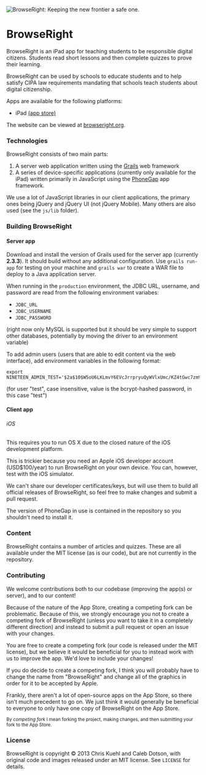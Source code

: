 ![BrowseRight: Keeping the new frontier a safe one.](https://raw.github.com/chriskuehl/browseright/master/dev/graphics/logos/final%20logos/full%20logo.png)

BrowseRight
===========

BrowseRight is an iPad app for teaching students to be responsible digital citizens. Students read short lessons
and then complete quizzes to prove their learning.

BrowseRight can be used by schools to educate students and to help satisfy CIPA law requirements mandating that
schools teach students about digital citizenship.

Apps are available for the following platforms:

* iPad [(app store)](https://itunes.apple.com/app/browseright/id625903248?ign-mpt=uo%3D6&mt=8)

The website can be viewed at [browseright.org](https://browseright.org/).

### Technologies
BrowseRight consists of two main parts:

1. A server web application written using the [Grails](http://grails.org/) web framework
2. A series of device-specific applications (currently only available for the iPad) written primarily in JavaScript
using the [PhoneGap](http://phonegap.com/) app framework.

We use a lot of JavaScript libraries in our client applications, the primary ones being jQuery and jQuery UI (not
jQuery Mobile). Many others are also used (see the `js/lib` folder).

### Building BrowseRight
#### Server app
Download and install the version of Grails used for the server app (currently **2.3.3**). It should build without any
additional configuration. Use `grails run-app` for testing on your machine and `grails war` to create a WAR file to
deploy to a Java application server.

When running in the `production` environment, the JDBC URL, username, and password are read from the following
environment variabes:

* `JDBC_URL`
* `JDBC_USERNAME`
* `JDBC_PASSWORD`

(right now only MySQL is supported but it should be very simple to support other databases, potentially by moving
the driver to an environment variable)

To add admin users (users that are able to edit content via the web interface), add environment variables in the
following format:

    export NINETEEN_ADMIN_TEST='$2a$10$W5oU6LKLmvY6EVcJrrpryuQyWVlxUmc/KZ4tGwc7zm9tNL81laPNS'
    
(for user "test", case insensitive, value is the bcrypt-hashed password, in this case "test")

#### Client app
###### iOS
This requires you to run OS X due to the closed nature of the iOS development platform.

This is trickier because you need an Apple iOS developer account (USD$100/year) to run BrowseRight on your own device.
You can, however, test with the iOS simulator.

We can't share our developer certificates/keys, but will use them to build all official releases of BrowseRight, so
feel free to make changes and submit a pull request.

The version of PhoneGap in use is contained in the repository so you shouldn't need to install it.

### Content
BrowseRight contains a number of articles and quizzes. These are all available under the MIT license (as is our code),
but are not currently in the repository.

### Contributing
We welcome contributions both to our codebase (improving the app(s) or server), and to our content!

Because of the nature of the App Store, creating a competing fork can be problematic. Because of this, we strongly
encourage you not to create a competing fork of BrowseRight (unless you want to take it in a completely different
direction) and instead to submit a pull request or open an issue with your changes.

You are free to create a competing fork (our code is released under the MIT license), but we believe it would be
beneficial for you to instead work with us to improve the app. We'd love to include your changes!

If you do decide to create a competing fork, I think you will probably have to change the name from "BrowseRight"
and change all of the graphics in order for it to be accepted by Apple.

Frankly, there aren't a lot of open-source apps on the App Store, so there isn't much precedent to go on. We just think
it would generally be beneficial to everyone to only have one copy of BrowseRight on the App Store.

<sup>By *competing fork* I mean forking the project, making changes, and then submitting your fork to the App
Store.</sup>

### License
BrowseRight is copyright &copy; 2013 Chris Kuehl and Caleb Dotson, with original code and images released under an MIT
license. See `LICENSE` for details.
